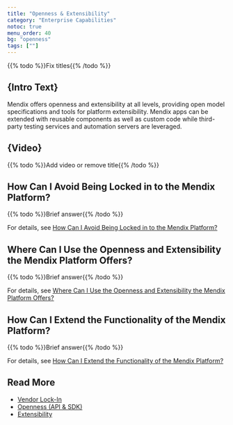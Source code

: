```yaml
---
title: "Openness & Extensibility"
category: "Enterprise Capabilities"
notoc: true
menu_order: 40
bg: "openness"
tags: [""]
---
```


{{% todo %}}Fix titles{{% /todo %}}

## {Intro Text}

Mendix offers openness and extensibility at all levels, providing open model specifications and tools for platform extensibility. Mendix apps can be extended with reusable components as well as custom code while third-party testing services and automation servers are leveraged.

## {Video}

{{% todo %}}Add video or remove title{{% /todo %}}

## How Can I Avoid Being Locked in to the Mendix Platform?

{{% todo %}}Brief answer{{% /todo %}}

For details, see [How Can I Avoid Being Locked in to the Mendix Platform?](vendor-lockin#avoid-lockin)

## Where Can I Use the Openness and Extensibility the Mendix Platform Offers?

{{% todo %}}Brief answer{{% /todo %}}

For details, see [Where Can I Use the Openness and Extensibility the Mendix Platform Offers?](openness-api-sdk#where)

## How Can I Extend the Functionality of the Mendix Platform?

{{% todo %}}Brief answer{{% /todo %}}

For details, see [How Can I Extend the Functionality of the Mendix Platform?](extensibility#extend-functionality)

## Read More

* [Vendor Lock-In](vendor-lockin)
* [Openness (API & SDK)](openness-api-sdk)
* [Extensibility](extensibility)
